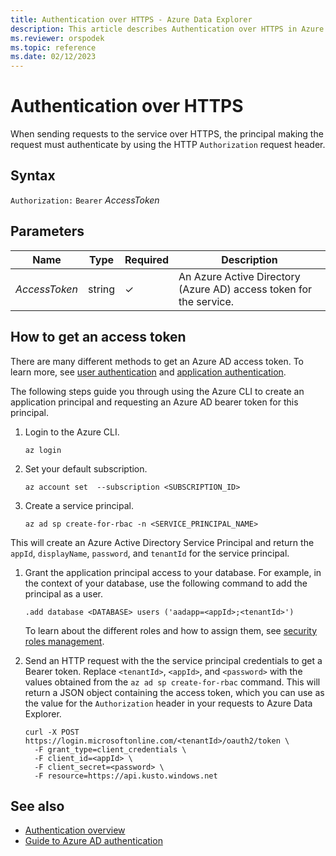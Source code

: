 ```yaml
---
title: Authentication over HTTPS - Azure Data Explorer
description: This article describes Authentication over HTTPS in Azure Data Explorer.
ms.reviewer: orspodek
ms.topic: reference
ms.date: 02/12/2023
---
```

# Authentication over HTTPS

When sending requests to the service over HTTPS, the principal making the request
must authenticate by using the HTTP `Authorization` request header.

## Syntax

`Authorization:` `Bearer` *AccessToken*

## Parameters

| Name | Type | Required | Description |
|--|--|--|--|
| *AccessToken*| string | &check; | An Azure Active Directory (Azure AD) access token for the service.|

## How to get an access token

There are many different methods to get an Azure AD access token. To learn more, see [user authentication](../../management/access-control/how-to-authenticate-with-aad.md#user-authentication) and [application authentication](../../management/access-control/how-to-authenticate-with-aad.md#application-authentication).

The following steps guide you through using the Azure CLI to create an application principal and requesting an Azure AD bearer token for this principal.

1. Login to the Azure CLI.

      ```dotnetcli
      az login
      ```

1. Set your default subscription.

      ```dotnetcli
      az account set  --subscription <SUBSCRIPTION_ID>
      ```

1. Create a service principal.

      ```dotnetcli
      az ad sp create-for-rbac -n <SERVICE_PRINCIPAL_NAME> 
      ```

  This will create an Azure Active Directory Service Principal and return the `appId`, `displayName`, `password`, and `tenantId` for the service principal.

1. Grant the application principal access to your database. For example, in the context of your database, use the following command to add the principal as a user.

      ```kusto
      .add database <DATABASE> users ('aadapp=<appId>;<tenantId>')
      ```

      To learn about the different roles and how to assign them, see [security roles management](../../management/security-roles.md).

1. Send an HTTP request with the the service principal credentials to get a Bearer token. Replace `<tenantId>`, `<appId>`, and `<password>` with the values obtained from the `az ad sp create-for-rbac` command. This will return a JSON object containing the access token, which you can use as the value for the `Authorization` header in your requests to Azure Data Explorer.

      ```dotnetcli
      curl -X POST https://login.microsoftonline.com/<tenantId>/oauth2/token \
        -F grant_type=client_credentials \
        -F client_id=<appId> \
        -F client_secret=<password> \
        -F resource=https://api.kusto.windows.net
      ```

## See also

* [Authentication overview](../../management/access-control/index.md)
* [Guide to Azure AD authentication](../../management/access-control/how-to-authenticate-with-aad.md)
